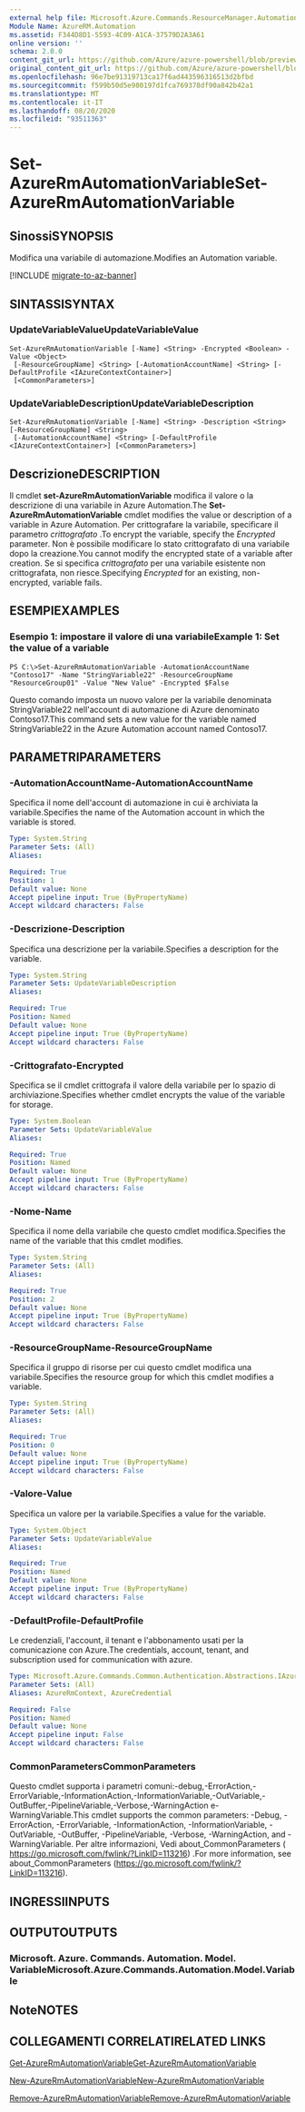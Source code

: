```yaml
---
external help file: Microsoft.Azure.Commands.ResourceManager.Automation.dll-Help.xml
Module Name: AzureRM.Automation
ms.assetid: F344D8D1-5593-4C09-A1CA-37579D2A3A61
online version: ''
schema: 2.0.0
content_git_url: https://github.com/Azure/azure-powershell/blob/preview/src/ResourceManager/Automation/Commands.Automation/help/Set-AzureRMAutomationVariable.md
original_content_git_url: https://github.com/Azure/azure-powershell/blob/preview/src/ResourceManager/Automation/Commands.Automation/help/Set-AzureRMAutomationVariable.md
ms.openlocfilehash: 96e7be91319713ca17f6ad443596316513d2bfbd
ms.sourcegitcommit: f599b50d5e980197d1fca769378df90a842b42a1
ms.translationtype: MT
ms.contentlocale: it-IT
ms.lasthandoff: 08/20/2020
ms.locfileid: "93511363"
---
```

# <span data-ttu-id="8cf6a-101">Set-AzureRmAutomationVariable</span><span class="sxs-lookup"><span data-stu-id="8cf6a-101">Set-AzureRmAutomationVariable</span></span>

## <span data-ttu-id="8cf6a-102">Sinossi</span><span class="sxs-lookup"><span data-stu-id="8cf6a-102">SYNOPSIS</span></span>
<span data-ttu-id="8cf6a-103">Modifica una variabile di automazione.</span><span class="sxs-lookup"><span data-stu-id="8cf6a-103">Modifies an Automation variable.</span></span>

[!INCLUDE [migrate-to-az-banner](../../includes/migrate-to-az-banner.md)]

## <span data-ttu-id="8cf6a-104">SINTASSI</span><span class="sxs-lookup"><span data-stu-id="8cf6a-104">SYNTAX</span></span>

### <span data-ttu-id="8cf6a-105">UpdateVariableValue</span><span class="sxs-lookup"><span data-stu-id="8cf6a-105">UpdateVariableValue</span></span>
```
Set-AzureRmAutomationVariable [-Name] <String> -Encrypted <Boolean> -Value <Object>
 [-ResourceGroupName] <String> [-AutomationAccountName] <String> [-DefaultProfile <IAzureContextContainer>]
 [<CommonParameters>]
```

### <span data-ttu-id="8cf6a-106">UpdateVariableDescription</span><span class="sxs-lookup"><span data-stu-id="8cf6a-106">UpdateVariableDescription</span></span>
```
Set-AzureRmAutomationVariable [-Name] <String> -Description <String> [-ResourceGroupName] <String>
 [-AutomationAccountName] <String> [-DefaultProfile <IAzureContextContainer>] [<CommonParameters>]
```

## <span data-ttu-id="8cf6a-107">Descrizione</span><span class="sxs-lookup"><span data-stu-id="8cf6a-107">DESCRIPTION</span></span>
<span data-ttu-id="8cf6a-108">Il cmdlet **set-AzureRmAutomationVariable** modifica il valore o la descrizione di una variabile in Azure Automation.</span><span class="sxs-lookup"><span data-stu-id="8cf6a-108">The **Set-AzureRmAutomationVariable** cmdlet modifies the value or description of a variable in Azure Automation.</span></span>
<span data-ttu-id="8cf6a-109">Per crittografare la variabile, specificare il parametro *crittografato* .</span><span class="sxs-lookup"><span data-stu-id="8cf6a-109">To encrypt the variable, specify the *Encrypted* parameter.</span></span>
<span data-ttu-id="8cf6a-110">Non è possibile modificare lo stato crittografato di una variabile dopo la creazione.</span><span class="sxs-lookup"><span data-stu-id="8cf6a-110">You cannot modify the encrypted state of a variable after creation.</span></span>
<span data-ttu-id="8cf6a-111">Se si specifica *crittografato* per una variabile esistente non crittografata, non riesce.</span><span class="sxs-lookup"><span data-stu-id="8cf6a-111">Specifying *Encrypted* for an existing, non-encrypted, variable fails.</span></span>

## <span data-ttu-id="8cf6a-112">ESEMPI</span><span class="sxs-lookup"><span data-stu-id="8cf6a-112">EXAMPLES</span></span>

### <span data-ttu-id="8cf6a-113">Esempio 1: impostare il valore di una variabile</span><span class="sxs-lookup"><span data-stu-id="8cf6a-113">Example 1: Set the value of a variable</span></span>
```
PS C:\>Set-AzureRmAutomationVariable -AutomationAccountName "Contoso17" -Name "StringVariable22" -ResourceGroupName "ResourceGroup01" -Value "New Value" -Encrypted $False
```

<span data-ttu-id="8cf6a-114">Questo comando imposta un nuovo valore per la variabile denominata StringVariable22 nell'account di automazione di Azure denominato Contoso17.</span><span class="sxs-lookup"><span data-stu-id="8cf6a-114">This command sets a new value for the variable named StringVariable22 in the Azure Automation account named Contoso17.</span></span>

## <span data-ttu-id="8cf6a-115">PARAMETRI</span><span class="sxs-lookup"><span data-stu-id="8cf6a-115">PARAMETERS</span></span>

### <span data-ttu-id="8cf6a-116">-AutomationAccountName</span><span class="sxs-lookup"><span data-stu-id="8cf6a-116">-AutomationAccountName</span></span>
<span data-ttu-id="8cf6a-117">Specifica il nome dell'account di automazione in cui è archiviata la variabile.</span><span class="sxs-lookup"><span data-stu-id="8cf6a-117">Specifies the name of the Automation account in which the variable is stored.</span></span>

```yaml
Type: System.String
Parameter Sets: (All)
Aliases: 

Required: True
Position: 1
Default value: None
Accept pipeline input: True (ByPropertyName)
Accept wildcard characters: False
```

### <span data-ttu-id="8cf6a-118">-Descrizione</span><span class="sxs-lookup"><span data-stu-id="8cf6a-118">-Description</span></span>
<span data-ttu-id="8cf6a-119">Specifica una descrizione per la variabile.</span><span class="sxs-lookup"><span data-stu-id="8cf6a-119">Specifies a description for the variable.</span></span>

```yaml
Type: System.String
Parameter Sets: UpdateVariableDescription
Aliases: 

Required: True
Position: Named
Default value: None
Accept pipeline input: True (ByPropertyName)
Accept wildcard characters: False
```

### <span data-ttu-id="8cf6a-120">-Crittografato</span><span class="sxs-lookup"><span data-stu-id="8cf6a-120">-Encrypted</span></span>
<span data-ttu-id="8cf6a-121">Specifica se il cmdlet crittografa il valore della variabile per lo spazio di archiviazione.</span><span class="sxs-lookup"><span data-stu-id="8cf6a-121">Specifies whether cmdlet encrypts the value of the variable for storage.</span></span>

```yaml
Type: System.Boolean
Parameter Sets: UpdateVariableValue
Aliases: 

Required: True
Position: Named
Default value: None
Accept pipeline input: True (ByPropertyName)
Accept wildcard characters: False
```

### <span data-ttu-id="8cf6a-122">-Nome</span><span class="sxs-lookup"><span data-stu-id="8cf6a-122">-Name</span></span>
<span data-ttu-id="8cf6a-123">Specifica il nome della variabile che questo cmdlet modifica.</span><span class="sxs-lookup"><span data-stu-id="8cf6a-123">Specifies the name of the variable that this cmdlet modifies.</span></span>

```yaml
Type: System.String
Parameter Sets: (All)
Aliases: 

Required: True
Position: 2
Default value: None
Accept pipeline input: True (ByPropertyName)
Accept wildcard characters: False
```

### <span data-ttu-id="8cf6a-124">-ResourceGroupName</span><span class="sxs-lookup"><span data-stu-id="8cf6a-124">-ResourceGroupName</span></span>
<span data-ttu-id="8cf6a-125">Specifica il gruppo di risorse per cui questo cmdlet modifica una variabile.</span><span class="sxs-lookup"><span data-stu-id="8cf6a-125">Specifies the resource group for which this cmdlet modifies a variable.</span></span>

```yaml
Type: System.String
Parameter Sets: (All)
Aliases: 

Required: True
Position: 0
Default value: None
Accept pipeline input: True (ByPropertyName)
Accept wildcard characters: False
```

### <span data-ttu-id="8cf6a-126">-Valore</span><span class="sxs-lookup"><span data-stu-id="8cf6a-126">-Value</span></span>
<span data-ttu-id="8cf6a-127">Specifica un valore per la variabile.</span><span class="sxs-lookup"><span data-stu-id="8cf6a-127">Specifies a value for the variable.</span></span>

```yaml
Type: System.Object
Parameter Sets: UpdateVariableValue
Aliases: 

Required: True
Position: Named
Default value: None
Accept pipeline input: True (ByPropertyName)
Accept wildcard characters: False
```

### <span data-ttu-id="8cf6a-128">-DefaultProfile</span><span class="sxs-lookup"><span data-stu-id="8cf6a-128">-DefaultProfile</span></span>
<span data-ttu-id="8cf6a-129">Le credenziali, l'account, il tenant e l'abbonamento usati per la comunicazione con Azure.</span><span class="sxs-lookup"><span data-stu-id="8cf6a-129">The credentials, account, tenant, and subscription used for communication with azure.</span></span>

```yaml
Type: Microsoft.Azure.Commands.Common.Authentication.Abstractions.IAzureContextContainer
Parameter Sets: (All)
Aliases: AzureRmContext, AzureCredential

Required: False
Position: Named
Default value: None
Accept pipeline input: False
Accept wildcard characters: False
```

### <span data-ttu-id="8cf6a-130">CommonParameters</span><span class="sxs-lookup"><span data-stu-id="8cf6a-130">CommonParameters</span></span>
<span data-ttu-id="8cf6a-131">Questo cmdlet supporta i parametri comuni:-debug,-ErrorAction,-ErrorVariable,-InformationAction,-InformationVariable,-OutVariable,-OutBuffer,-PipelineVariable,-Verbose,-WarningAction e-WarningVariable.</span><span class="sxs-lookup"><span data-stu-id="8cf6a-131">This cmdlet supports the common parameters: -Debug, -ErrorAction, -ErrorVariable, -InformationAction, -InformationVariable, -OutVariable, -OutBuffer, -PipelineVariable, -Verbose, -WarningAction, and -WarningVariable.</span></span> <span data-ttu-id="8cf6a-132">Per altre informazioni, Vedi about_CommonParameters ( https://go.microsoft.com/fwlink/?LinkID=113216) .</span><span class="sxs-lookup"><span data-stu-id="8cf6a-132">For more information, see about_CommonParameters (https://go.microsoft.com/fwlink/?LinkID=113216).</span></span>

## <span data-ttu-id="8cf6a-133">INGRESSI</span><span class="sxs-lookup"><span data-stu-id="8cf6a-133">INPUTS</span></span>

## <span data-ttu-id="8cf6a-134">OUTPUT</span><span class="sxs-lookup"><span data-stu-id="8cf6a-134">OUTPUTS</span></span>

### <span data-ttu-id="8cf6a-135">Microsoft. Azure. Commands. Automation. Model. Variable</span><span class="sxs-lookup"><span data-stu-id="8cf6a-135">Microsoft.Azure.Commands.Automation.Model.Variable</span></span>

## <span data-ttu-id="8cf6a-136">Note</span><span class="sxs-lookup"><span data-stu-id="8cf6a-136">NOTES</span></span>

## <span data-ttu-id="8cf6a-137">COLLEGAMENTI CORRELATI</span><span class="sxs-lookup"><span data-stu-id="8cf6a-137">RELATED LINKS</span></span>

[<span data-ttu-id="8cf6a-138">Get-AzureRmAutomationVariable</span><span class="sxs-lookup"><span data-stu-id="8cf6a-138">Get-AzureRmAutomationVariable</span></span>](./Get-AzureRMAutomationVariable.md)

[<span data-ttu-id="8cf6a-139">New-AzureRmAutomationVariable</span><span class="sxs-lookup"><span data-stu-id="8cf6a-139">New-AzureRmAutomationVariable</span></span>](./New-AzureRMAutomationVariable.md)

[<span data-ttu-id="8cf6a-140">Remove-AzureRmAutomationVariable</span><span class="sxs-lookup"><span data-stu-id="8cf6a-140">Remove-AzureRmAutomationVariable</span></span>](./Remove-AzureRMAutomationVariable.md)


